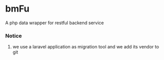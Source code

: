 # bmFu
A php data wrapper for restful backend service

### Notice
1. we use a laravel application as migration tool and we add its vendor to git
